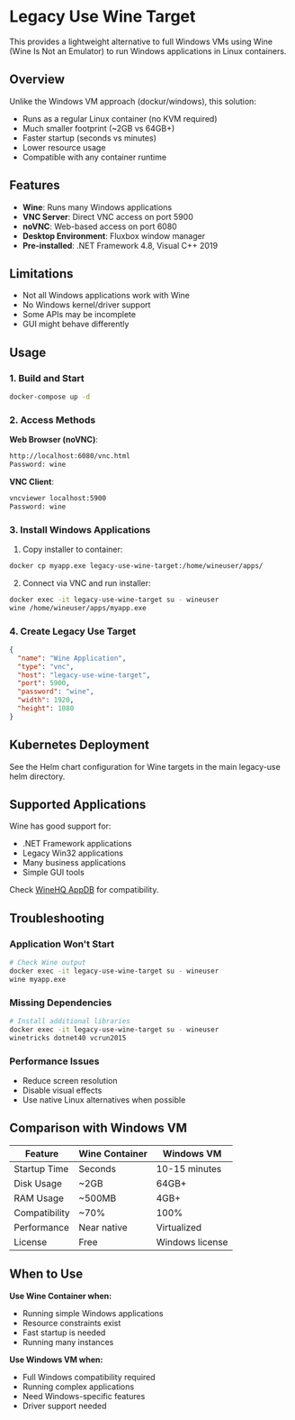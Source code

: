 # Legacy Use Wine Target

This provides a lightweight alternative to full Windows VMs using Wine (Wine Is Not an Emulator) to run Windows applications in Linux containers.

## Overview

Unlike the Windows VM approach (dockur/windows), this solution:
- Runs as a regular Linux container (no KVM required)
- Much smaller footprint (~2GB vs 64GB+)
- Faster startup (seconds vs minutes)
- Lower resource usage
- Compatible with any container runtime

## Features

- **Wine**: Runs many Windows applications
- **VNC Server**: Direct VNC access on port 5900
- **noVNC**: Web-based access on port 6080
- **Desktop Environment**: Fluxbox window manager
- **Pre-installed**: .NET Framework 4.8, Visual C++ 2019

## Limitations

- Not all Windows applications work with Wine
- No Windows kernel/driver support
- Some APIs may be incomplete
- GUI might behave differently

## Usage

### 1. Build and Start

```bash
docker-compose up -d
```

### 2. Access Methods

**Web Browser (noVNC)**:
```bash
http://localhost:6080/vnc.html
Password: wine
```

**VNC Client**:
```bash
vncviewer localhost:5900
Password: wine
```

### 3. Install Windows Applications

1. Copy installer to container:
```bash
docker cp myapp.exe legacy-use-wine-target:/home/wineuser/apps/
```

2. Connect via VNC and run installer:
```bash
docker exec -it legacy-use-wine-target su - wineuser
wine /home/wineuser/apps/myapp.exe
```

### 4. Create Legacy Use Target

```json
{
  "name": "Wine Application",
  "type": "vnc",
  "host": "legacy-use-wine-target",
  "port": 5900,
  "password": "wine",
  "width": 1920,
  "height": 1080
}
```

## Kubernetes Deployment

See the Helm chart configuration for Wine targets in the main legacy-use helm directory.

## Supported Applications

Wine has good support for:
- .NET Framework applications
- Legacy Win32 applications
- Many business applications
- Simple GUI tools

Check [WineHQ AppDB](https://appdb.winehq.org/) for compatibility.

## Troubleshooting

### Application Won't Start
```bash
# Check Wine output
docker exec -it legacy-use-wine-target su - wineuser
wine myapp.exe
```

### Missing Dependencies
```bash
# Install additional libraries
docker exec -it legacy-use-wine-target su - wineuser
winetricks dotnet40 vcrun2015
```

### Performance Issues
- Reduce screen resolution
- Disable visual effects
- Use native Linux alternatives when possible

## Comparison with Windows VM

| Feature | Wine Container | Windows VM |
|---------|---------------|------------|
| Startup Time | Seconds | 10-15 minutes |
| Disk Usage | ~2GB | 64GB+ |
| RAM Usage | ~500MB | 4GB+ |
| Compatibility | ~70% | 100% |
| Performance | Near native | Virtualized |
| License | Free | Windows license |

## When to Use

**Use Wine Container when:**
- Running simple Windows applications
- Resource constraints exist
- Fast startup is needed
- Running many instances

**Use Windows VM when:**
- Full Windows compatibility required
- Running complex applications
- Need Windows-specific features
- Driver support needed